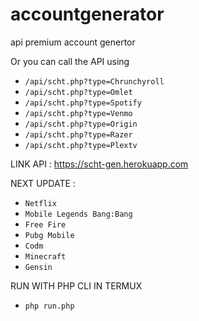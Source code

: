 # accountgenerator
api premium account genertor

  <div class="card-header" style="">Or you can call the API using</div>
  <ul class="list-group list-group-flush">
    <li class="list-group-item"><code>/api/scht.php?type=Chrunchyroll</code></li>
    <li class="list-group-item"><code>/api/scht.php?type=Omlet</code></li>
    <li class="list-group-item"><code>/api/scht.php?type=Spotify</code></li>
	<li class="list-group-item"><code>/api/scht.php?type=Venmo</code></li>
	<li class="list-group-item"><code>/api/scht.php?type=Origin</code></li>
	<li class="list-group-item"><code>/api/scht.php?type=Razer</code></li>
	<li class="list-group-item"><code>/api/scht.php?type=Plextv</code></li>
  </ul>
</div>

LINK API : https://scht-gen.herokuapp.com

NEXT UPDATE :

  <ul class="list-group list-group-flush">
    <li class="list-group-item"><code>Netflix</code></li>
    <li class="list-group-item"><code>Mobile Legends Bang:Bang</code></li>
    <li class="list-group-item"><code>Free Fire</code></li>
    <li class="list-group-item"><code>Pubg Mobile</code></li>
    <li class="list-group-item"><code>Codm</code></li>
    <li class="list-group-item"><code>Minecraft</code></li>
    <li class="list-group-item"><code>Gensin</code></li>
  </ul>

RUN WITH PHP CLI IN TERMUX

  <ul class="list-group list-group-flush">
    <li class="list-group-item"><code>php run.php</code></li>
  </ul>
